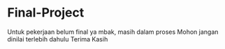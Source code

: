 # Final-Project
Untuk pekerjaan belum final ya mbak, masih dalam proses
Mohon jangan dinilai terlebih dahulu
Terima Kasih

